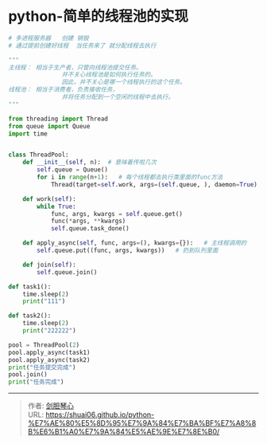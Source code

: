# python-简单的线程池的实现



  
```python
# 多进程服务器   创建 销毁
# 通过提前创建好线程  当任务来了 就分配线程去执行

"""
主线程： 相当于生产者，只管向线程池提交任务。
               并不关心线程池是如何执行任务的。
               因此，并不关心是哪一个线程执行的这个任务。
线程池： 相当于消费者，负责接收任务，
               并将任务分配到一个空闲的线程中去执行。
"""

from threading import Thread
from queue import Queue
import time


class ThreadPool:
    def __init__(self, n):  # 意味着传啦几次
        self.queue = Queue()
        for i in range(n+1):   # 每个线程都去执行类里面的func方法
            Thread(target=self.work, args=(self.queue, ), daemon=True).start()

    def work(self):
        while True:
            func, args, kwargs = self.queue.get()
            func(*args, **kwargs)
            self.queue.task_done()

    def apply_async(self, func, args=(), kwargs={}):   # 主线程调用的
        self.queue.put((func, args, kwargs))   # 扔到队列里面

    def join(self):
        self.queue.join()

def task1():
    time.sleep(2)
    print("111")

def task2():
    time.sleep(2)
    print("222222")

pool = ThreadPool(2)
pool.apply_async(task1)
pool.apply_async(task2)
print("任务提交完成")
pool.join()
print("任务完成")
```



---

> 作者: [剑胆琴心](http://shuai06.github.io)  
> URL: https://shuai06.github.io/python-%E7%AE%80%E5%8D%95%E7%9A%84%E7%BA%BF%E7%A8%8B%E6%B1%A0%E7%9A%84%E5%AE%9E%E7%8E%B0/  

